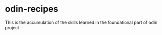 # odin-recipes

This is the accumulation of the skills learned in the foundational part of odin project
